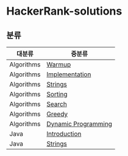 # HackerRank-solutions

## 분류
|대분류|중분류|
|---|---|
|Algorithms|[Warmup](https://github.com/kim-junghun/HackerRank-solutions/tree/master/Practice/Algorithms/Warmup)|
|Algorithms|[Implementation](https://github.com/kim-junghun/HackerRank-solutions/tree/master/Practice/Algorithms/Implementation)|
|Algorithms|[Strings](https://github.com/kim-junghun/HackerRank-solutions/tree/master/Practice/Algorithms/Strings)|
|Algorithms|[Sorting](https://github.com/kim-junghun/HackerRank-solutions/tree/master/Practice/Algorithms/Sorting)|
|Algorithms|[Search](https://github.com/kim-junghun/HackerRank-solutions/tree/master/Practice/Algorithms/Search)|
|Algorithms|[Greedy](https://github.com/kim-junghun/HackerRank-solutions/tree/master/Practice/Algorithms/Greedy)|
|Algorithms|[Dynamic Programming](https://github.com/kim-junghun/HackerRank-solutions/tree/master/Practice/Algorithms/Dynamic%20Programming)|
|Java|[Introduction](https://github.com/kim-junghun/HackerRank-solutions/tree/master/Practice/Java/Introduction)|
|Java|[Strings](https://github.com/kim-junghun/HackerRank-solutions/tree/master/Practice/Java/Strings)|
